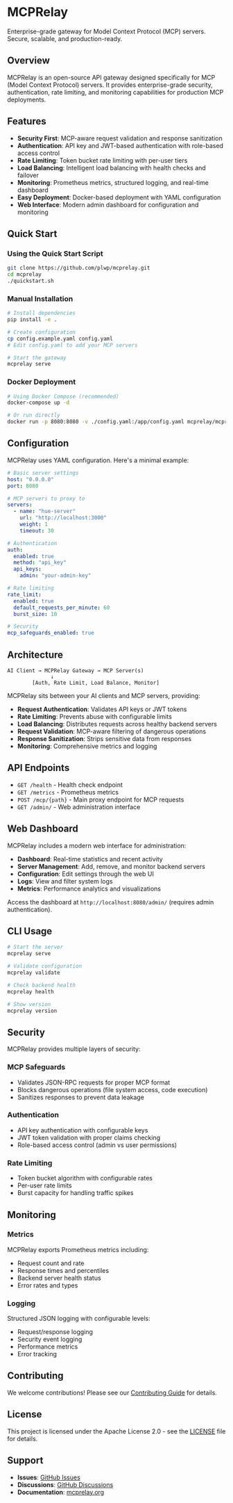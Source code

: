 # MCPRelay

Enterprise-grade gateway for Model Context Protocol (MCP) servers. Secure, scalable, and production-ready.

## Overview

MCPRelay is an open-source API gateway designed specifically for MCP (Model Context Protocol) servers. It provides enterprise-grade security, authentication, rate limiting, and monitoring capabilities for production MCP deployments.

## Features

- **Security First**: MCP-aware request validation and response sanitization
- **Authentication**: API key and JWT-based authentication with role-based access control
- **Rate Limiting**: Token bucket rate limiting with per-user tiers
- **Load Balancing**: Intelligent load balancing with health checks and failover
- **Monitoring**: Prometheus metrics, structured logging, and real-time dashboard
- **Easy Deployment**: Docker-based deployment with YAML configuration
- **Web Interface**: Modern admin dashboard for configuration and monitoring

## Quick Start

### Using the Quick Start Script

```bash
git clone https://github.com/plwp/mcprelay.git
cd mcprelay
./quickstart.sh
```

### Manual Installation

```bash
# Install dependencies
pip install -e .

# Create configuration
cp config.example.yaml config.yaml
# Edit config.yaml to add your MCP servers

# Start the gateway
mcprelay serve
```

### Docker Deployment

```bash
# Using Docker Compose (recommended)
docker-compose up -d

# Or run directly
docker run -p 8080:8080 -v ./config.yaml:/app/config.yaml mcprelay/mcprelay
```

## Configuration

MCPRelay uses YAML configuration. Here's a minimal example:

```yaml
# Basic server settings
host: "0.0.0.0"
port: 8080

# MCP servers to proxy to
servers:
  - name: "hue-server"
    url: "http://localhost:3000"
    weight: 1
    timeout: 30

# Authentication
auth:
  enabled: true
  method: "api_key"
  api_keys:
    admin: "your-admin-key"

# Rate limiting
rate_limit:
  enabled: true
  default_requests_per_minute: 60
  burst_size: 10

# Security
mcp_safeguards_enabled: true
```

## Architecture

```
AI Client → MCPRelay Gateway → MCP Server(s)
              ↓
        [Auth, Rate Limit, Load Balance, Monitor]
```

MCPRelay sits between your AI clients and MCP servers, providing:

- **Request Authentication**: Validates API keys or JWT tokens
- **Rate Limiting**: Prevents abuse with configurable limits
- **Load Balancing**: Distributes requests across healthy backend servers
- **Request Validation**: MCP-aware filtering of dangerous operations
- **Response Sanitization**: Strips sensitive data from responses
- **Monitoring**: Comprehensive metrics and logging

## API Endpoints

- `GET /health` - Health check endpoint
- `GET /metrics` - Prometheus metrics
- `POST /mcp/{path}` - Main proxy endpoint for MCP requests
- `GET /admin/` - Web administration interface

## Web Dashboard

MCPRelay includes a modern web interface for administration:

- **Dashboard**: Real-time statistics and recent activity
- **Server Management**: Add, remove, and monitor backend servers
- **Configuration**: Edit settings through the web UI
- **Logs**: View and filter system logs
- **Metrics**: Performance analytics and visualizations

Access the dashboard at `http://localhost:8080/admin/` (requires admin authentication).

## CLI Usage

```bash
# Start the server
mcprelay serve

# Validate configuration
mcprelay validate

# Check backend health
mcprelay health

# Show version
mcprelay version
```

## Security

MCPRelay provides multiple layers of security:

### MCP Safeguards
- Validates JSON-RPC requests for proper MCP format
- Blocks dangerous operations (file system access, code execution)
- Sanitizes responses to prevent data leakage

### Authentication
- API key authentication with configurable keys
- JWT token validation with proper claims checking
- Role-based access control (admin vs user permissions)

### Rate Limiting
- Token bucket algorithm with configurable rates
- Per-user rate limits
- Burst capacity for handling traffic spikes

## Monitoring

### Metrics
MCPRelay exports Prometheus metrics including:
- Request count and rate
- Response times and percentiles
- Backend server health status
- Error rates and types

### Logging
Structured JSON logging with configurable levels:
- Request/response logging
- Security event logging
- Performance metrics
- Error tracking

## Contributing

We welcome contributions! Please see our [Contributing Guide](CONTRIBUTING.md) for details.

## License

This project is licensed under the Apache License 2.0 - see the [LICENSE](LICENSE) file for details.

## Support

- **Issues**: [GitHub Issues](https://github.com/plwp/mcprelay/issues)
- **Discussions**: [GitHub Discussions](https://github.com/plwp/mcprelay/discussions)
- **Documentation**: [mcprelay.org](https://mcprelay.org)